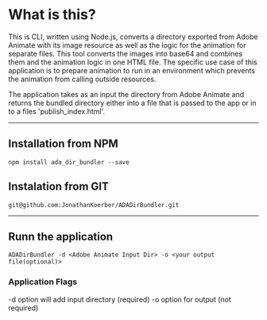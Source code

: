 # What is this?
This is CLI, written using Node.js, converts a  directory exported from Adobe Animate with its image resource as well as the logic for the animation for separate files. This tool converts the images into base64 and combines them and the animation logic in one HTML file. The specific use case of this application is to prepare animation to run in an environment which prevents the animation from calling outside resources. 

The application takes as an input the directory from Adobe Animate and returns the bundled directory either into a file that is passed to the app or in to a files 'publish_index.html'.

*******************************************************************************************************
## Installation from NPM

`npm install ada_dir_bundler --save`

## Instalation from GIT

`git@github.com:JonathanKoerber/ADADirBundler.git`

*******************************************************************************************************
## Runn the application 
`ADADirBundler -d <Adobe Animate Input Dir> -o <your output file(optional)>`

### Application Flags
  -d option will add input directory (required)
  -o option for output (not required)


